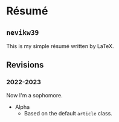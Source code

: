 # Résumé
## `nevikw39`

This is my simple résumé written by LaTeX.

## Revisions

### 2022-2023

Now I'm a sophomore.

- Alpha
  - Based on the default `article` class.
